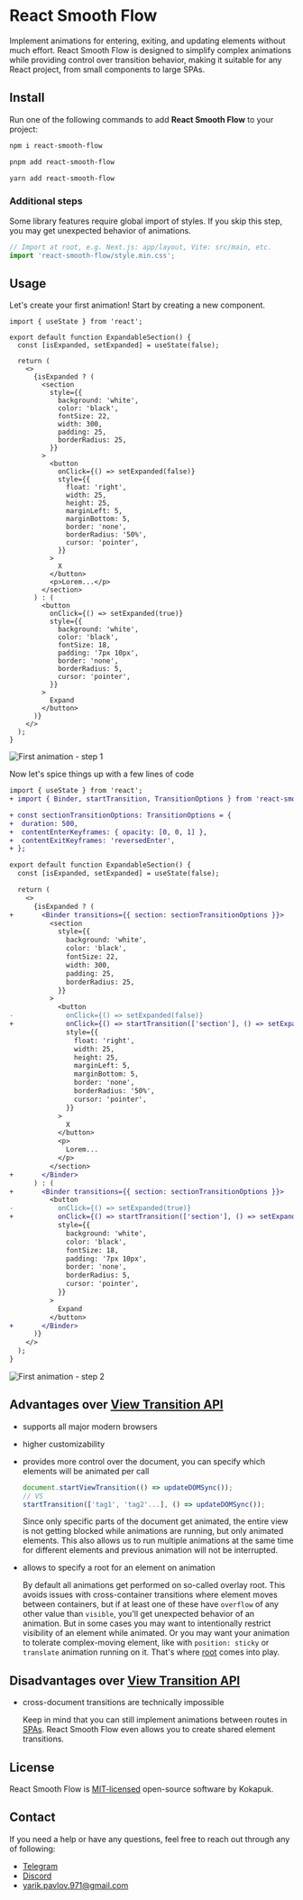 # React Smooth Flow

Implement animations for entering, exiting, and updating elements without much effort. React Smooth Flow is designed to simplify complex animations while providing control over transition behavior, making it suitable for any React project, from small components to large SPAs.

## Install

Run one of the following commands to add **React Smooth Flow** to your project:

```bash
npm i react-smooth-flow
```

```bash
pnpm add react-smooth-flow
```

```bash
yarn add react-smooth-flow
```

### Additional steps

Some library features require global import of styles. If you skip this step, you may get unexpected behavior of animations.

```js
// Import at root, e.g. Next.js: app/layout, Vite: src/main, etc.
import 'react-smooth-flow/style.min.css';
```

## Usage

Let's create your first animation! Start by creating a new component.

```tsx
import { useState } from 'react';

export default function ExpandableSection() {
  const [isExpanded, setExpanded] = useState(false);

  return (
    <>
      {isExpanded ? (
        <section
          style={{
            background: 'white',
            color: 'black',
            fontSize: 22,
            width: 300,
            padding: 25,
            borderRadius: 25,
          }}
        >
          <button
            onClick={() => setExpanded(false)}
            style={{
              float: 'right',
              width: 25,
              height: 25,
              marginLeft: 5,
              marginBottom: 5,
              border: 'none',
              borderRadius: '50%',
              cursor: 'pointer',
            }}
          >
            X
          </button>
          <p>Lorem...</p>
        </section>
      ) : (
        <button
          onClick={() => setExpanded(true)}
          style={{
            background: 'white',
            color: 'black',
            fontSize: 18,
            padding: '7px 10px',
            border: 'none',
            borderRadius: 5,
            cursor: 'pointer',
          }}
        >
          Expand
        </button>
      )}
    </>
  );
}
```

![First animation - step 1](/.github/assets/first-animation-step-1.gif)

Now let's spice things up with a few lines of code

```diff
import { useState } from 'react';
+ import { Binder, startTransition, TransitionOptions } from 'react-smooth-flow';

+ const sectionTransitionOptions: TransitionOptions = {
+  duration: 500,
+  contentEnterKeyframes: { opacity: [0, 0, 1] },
+  contentExitKeyframes: 'reversedEnter',
+ };

export default function ExpandableSection() {
  const [isExpanded, setExpanded] = useState(false);

  return (
    <>
      {isExpanded ? (
+       <Binder transitions={{ section: sectionTransitionOptions }}>
          <section
            style={{
              background: 'white',
              color: 'black',
              fontSize: 22,
              width: 300,
              padding: 25,
              borderRadius: 25,
            }}
          >
            <button
-             onClick={() => setExpanded(false)}
+             onClick={() => startTransition(['section'], () => setExpanded(false))}
              style={{
                float: 'right',
                width: 25,
                height: 25,
                marginLeft: 5,
                marginBottom: 5,
                border: 'none',
                borderRadius: '50%',
                cursor: 'pointer',
              }}
            >
              X
            </button>
            <p>
              Lorem...
            </p>
          </section>
+       </Binder>
      ) : (
+       <Binder transitions={{ section: sectionTransitionOptions }}>
          <button
-           onClick={() => setExpanded(true)}
+           onClick={() => startTransition(['section'], () => setExpanded(true))}
            style={{
              background: 'white',
              color: 'black',
              fontSize: 18,
              padding: '7px 10px',
              border: 'none',
              borderRadius: 5,
              cursor: 'pointer',
            }}
          >
            Expand
          </button>
+       </Binder>
      )}
    </>
  );
}
```

![First animation - step 2](/.github/assets/first-animation-step-2.gif)

## Advantages over [View Transition API](https://developer.mozilla.org/en-US/docs/Web/API/View_Transition_API)

- supports all major modern browsers
- higher customizability
- provides more control over the document, you can specify which elements will be animated per call

  ```js
  document.startViewTransition(() => updateDOMSync());
  // VS
  startTransition(['tag1', 'tag2'...], () => updateDOMSync());
  ```

  Since only specific parts of the document get animated, the entire view is not getting blocked while animations are running, but only animated elements. This also allows us to run multiple animations at the same time for different elements and previous animation will not be interrupted.

- allows to specify a root for an element on animation

  By default all animations get performed on so-called overlay root. This avoids issues with cross-container transitions where element moves between containers, but if at least one of these have `overflow` of any other value than `visible`, you'll get unexpected behavior of an animation. But in some cases you may want to intentionally restrict visibility of an element while animated. Or you may want your animation to tolerate complex-moving element, like with `position: sticky` or `translate` animation running on it. That's where [root](/DOCS.md#Root) comes into play.

## Disadvantages over [View Transition API](https://developer.mozilla.org/en-US/docs/Web/API/View_Transition_API)

- cross-document transitions are technically impossible

  Keep in mind that you can still implement animations between routes in [SPAs](https://developer.mozilla.org/en-US/docs/Glossary/SPA). React Smooth Flow even allows you to create shared element transitions.

## License

React Smooth Flow is [MIT-licensed](/LICENSE) open-source software by Kokapuk.

## Contact

If you need a help or have any questions, feel free to reach out through any of following:

- [Telegram](https://t.me/kokapuk)
- [Discord](https://discord.com/users/387664775473135617)
- yarik.pavlov.971@gmail.com
